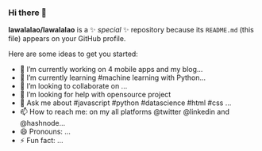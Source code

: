 ### Hi there 👋

[](https://hashnode.com/@lawalalao)

**lawalalao/lawalalao** is a ✨ _special_ ✨ repository because its `README.md` (this file) appears on your GitHub profile.

Here are some ideas to get you started:

- 🔭 I’m currently working on 4 mobile apps and my blog...
- 🌱 I’m currently learning #machine learning with Python...
- 👯 I’m looking to collaborate on ...
- 🤔 I’m looking for help with opensource project
- 💬 Ask me about  #javascript #python #datascience #html #css ...
- 📫 How to reach me: on my all platforms @twitter @linkedin and @hashnode...
- 😄 Pronouns: ...
- ⚡ Fun fact: ...

